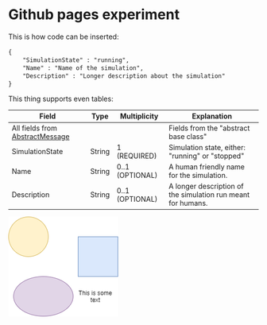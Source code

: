 
# Github pages experiment

This is how code can be inserted:

    {
        "SimulationState" : "running",
        "Name" : "Name of the simulation",
        "Description" : "Longer description about the simulation"
    }

This thing supports even tables:

| Field | Type | Multiplicity | Explanation |
| ---- | ---- | ---- | ---- |
| All fields from [AbstractMessage](page_a.html) |  |  | Fields from the "abstract base class" |
| SimulationState | String | 1 (REQUIRED) | Simulation state, either: "running" or "stopped" |
| Name | String | 0..1 (OPTIONAL) | A human friendly name for the simulation. |
| Description | String | 0..1 (OPTIONAL) | A longer description of the simulation run meant for humans. |

![Example figure](images/figure.png)
